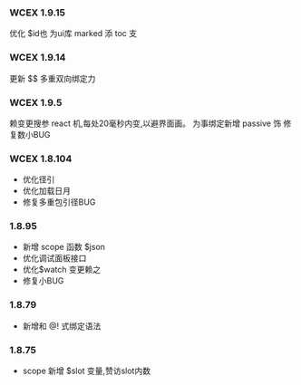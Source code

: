 ### WCEX 1.9.15
优化 $id也
为ui库 marked 添 toc 支 
### WCEX 1.9.14
更新 $$ 多重双向绑定力

### WCEX 1.9.5
赖变更搜参 react 机,每处20毫秒内变,以避界面画。
为事绑定新增 passive 饰
修复数小BUG

### WCEX 1.8.104
- 优化径引
- 优化加载日月
- 修复多重包引径BUG

### 1.8.95
- 新增 scope 函数 $json
- 优化调试面板接口
- 优化$watch 变更赖之
- 修复小BUG

### 1.8.79
- 新增和 @! 式绑定语法

### 1.8.75 
- scope 新增 $slot 变量,赞访slot内数 
